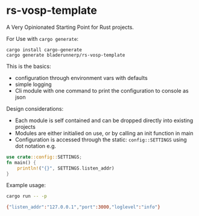 # rs-vosp-template

A Very Opinionated Starting Point for Rust projects.

For Use with `cargo generate`:

```
cargo install cargo-generate
cargo generate bladerunnerp/rs-vosp-template
```

This is the basics:

- configuration through environment vars with defaults
- simple logging
- Cli module with one command to print the configuration to console as json

Design considerations:

- Each module is self contained and can be dropped directly into existing projects
- Modules are either initialied on use, or by calling an init function in main
- Configuration is accessed through the static: `config::SETTINGS` using dot notation e.g.

```rust
use crate::config::SETTINGS;
fn main() {
    println!("{}", SETTINGS.listen_addr)
}
```

Example usage:

```bash
cargo run -- -p
```

```bash
{"listen_addr":"127.0.0.1","port":3000,"loglevel":"info"}
```

